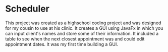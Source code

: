 # Scheduler

This project was created as a highschool coding project and was designed for my cousin to use at his clinic. It creates a GUI using JavaFx in which you can input client's names and store some of their information. It included a table to see when the next closest appointment was and could edit appointment dates. It was my first time building a GUI.
